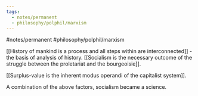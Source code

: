 ```yaml
---
tags:
  - notes/permanent
  - philosophy/polphil/marxism
---
```

#notes/permanent #philosophy/polphil/marxism 

[[History of mankind is a process and all steps within are interconnected]] - the basis of analysis of history. [[Socialism is the necessary outcome of the struggle between the proletariat and the bourgeoisie]]. 

[[Surplus-value is the inherent modus operandi of the capitalist system]].

A combination of the above factors, socialism became a science.